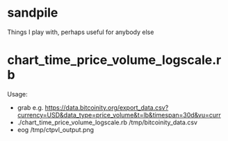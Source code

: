 # sandpile
Things I play with, perhaps useful for anybody else

chart_time_price_volume_logscale.rb
===================================
Usage:

* grab e.g. https://data.bitcoinity.org/export_data.csv?currency=USD&data_type=price_volume&t=lb&timespan=30d&vu=curr
* ./chart_time_price_volume_logscale.rb /tmp/bitcoinity_data.csv
* eog /tmp/ctpvl_output.png
